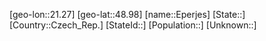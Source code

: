 ﻿---
location: [48.98,21.27]
type: City
tags:
- geo/City


SpocWebEntityId: 30036
isDeleted: false
confidential: public

---
[geo-lon::21.27]
[geo-lat::48.98]
[name::Eperjes]
[State::]
[Country::Czech_Rep.]
[StateId::]
[Population::]
[Unknown::]

